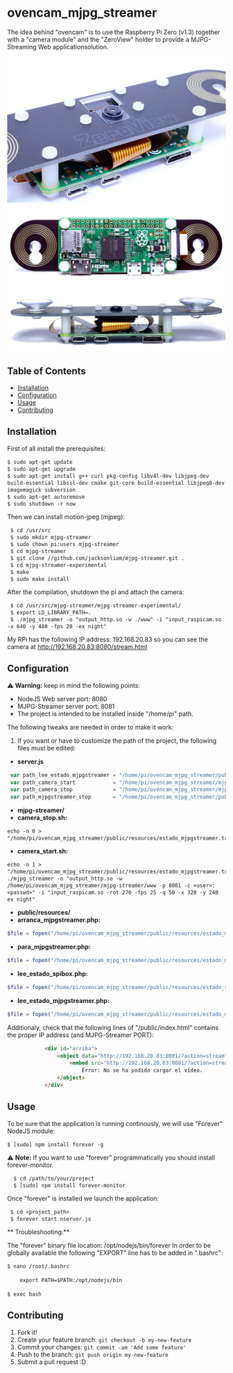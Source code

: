 # ovencam_mjpg_streamer
The idea behind "ovencam" is to use the Raspberry Pi Zero (v1.3) together with a "camera module" and the "ZeroView" holder to provide a MJPG-Streaming Web applicationsolution. 

![alt tag](https://github.com/etxahun/ovencam_mjpg_streamer/blob/master/ZeroView_1.jpg)
![alt tag](https://github.com/etxahun/ovencam_mjpg_streamer/blob/master/ZeroView_2.jpg)
![alt tag](https://github.com/etxahun/ovencam_mjpg_streamer/blob/master/ZeroView_3.jpg)

## Table of Contents
 - [Installation](#installation)
 - [Configuration](#configuration)
 - [Usage](#usage)
 - [Contributing](#contributing)

## Installation

First of all install the prerequisites:

    $ sudo apt-get update
    $ sudo apt-get upgrade
    $ sudo apt-get install g++ curl pkg-config libv4l-dev libjpeg-dev build-essential libssl-dev cmake git-core build-essential libjpeg8-dev imagemagick subversion
    $ sudo apt-get autoremove
    $ sudo shutdown -r now

Then we can install motion-jpeg (mjpeg):

     $ cd /usr/src
     $ sudo mkdir mjpg-streamer
     $ sudo chown pi:users mjpg-streamer
     $ cd mjpg-streamer
     $ git clone //github.com/jacksonliam/mjpg-streamer.git .
     $ cd mjpg-streamer-experimental
     $ make
     $ sudo make install

After the compilation, shutdown the pi and attach the camera:

     $ cd /usr/src/mjpg-streamer/mjpg-streamer-experimental/
     $ export LD_LIBRARY_PATH=.
     $ ./mjpg_streamer -o "output_http.so -w ./www" -i "input_raspicam.so -x 640 -y 480 -fps 20 -ex night"

My RPi has the following IP address: 192.168.20.83 so you can see the camera at http://192.168.20.83:8080/stream.html

## Configuration
:warning: **Warning:** keep in mind the following points:
* NodeJS Web server port: 8080
* MJPG-Streamer server port: 8081
* The project is intended to be installed inside "/home/pi" path.

The following tweaks are needed in order to make it work:
1. If you want or have to customize the path of the project, the following files must be edited:

* **server.js**
``` javascript
 var path_lee_estado_mjpgstreamer = "/home/pi/ovencam_mjpg_streamer/public/resources/lee_estado_mjpgstreamer.php";
 var path_camera_start 			  = "/home/pi/ovencam_mjpg_streamer/mjpg-streamer/camera_start.sh";
 var path_camera_stop 			  = "/home/pi/ovencam_mjpg_streamer/mjpg-streamer/camera_stop.sh";
 var path_mjpgstreamer_stop 	  = "/home/pi/ovencam_mjpg_streamer/public/resources/para_mjpgstreamer.php";
```

* **mjpg-streamer/**
 * **camera_stop.sh:**  
``` shell 
echo -n 0 > "/home/pi/ovencam_mjpg_streamer/public/resources/estado_mjpgstreamer.txt"
```
 * **camera_start.sh:**
``` shell
echo -n 1 > "/home/pi/ovencam_mjpg_streamer/public/resources/estado_mjpgstreamer.txt"
./mjpg_streamer -o "output_http.so -w /home/pi/ovencam_mjpg_streamer/mjpg-streamer/www -p 8081 -c <user>:<passwd>" -i "input_raspicam.so -rot 270 -fps 25 -q 50 -x 320 -y 240 ex night"
```

* **public/resources/**
 * **arranca_mjpgstreamer.php:**
``` php
$file = fopen("/home/pi/ovencam_mjpg_streamer/public/resources/estado_mjpgstreamer.txt", "w") or die("Unable to open file!");
```
 * **para_mjpgstreamer.php:**
``` php
$file = fopen("/home/pi/ovencam_mjpg_streamer/public/resources/estado_mjpgstreamer.txt", "w") or die("Unable to open file!");
```
 * **lee_estado_spibox.php:**
``` php
$file = fopen("/home/pi/ovencam_mjpg_streamer/public/resources/estado_spibox.txt", "r") or die("Unable to open estado_spibox.txt file!");
```
 * **lee_estado_mjpgstreamer.php:**
``` php
$file = fopen("/home/pi/ovencam_mjpg_streamer/public/resources/estado_mjpgstreamer.txt", "r") or die("Unable to open estado_mjpgstreamer.txt file!");
```

Additionaly, check that the following lines of "/public/index.html" contains the proper IP address (and MJPG-Streamer PORT):
``` html
            <div id="arriba">
                <object data="http://192.168.20.83:8081/?action=stream" width="320" height="240">
                    <embed src="http://192.168.20.83:8081/?action=stream" width="320" height="240"> </embed>
                        Error: No se ha podido cargar el vídeo.
                </object>
            </div>
```

## Usage

To be sure that the application is running continously, we will use "Forever" NodeJS module:
``` shell
$ [sudo] npm install forever -g
```
:warning: **Note:** If you want to use "forever" programmatically you should install forever-monitor.
``` shell 
  $ cd /path/to/your/project
  $ [sudo] npm install forever-monitor
```
Once "forever" is installed we launch the application:
``` shell
 $ cd <project_path>
 $ forever start nserver.js
```
** Troubleshooting:**

The "forever" binary file location: /opt/nodejs/bin/forever
In order to be globally available the following "EXPORT" line has to be added in ".bashrc":
``` shell
$ nano /root/.bashrc
	
    export PATH=$PATH:/opt/nodejs/bin

$ exec bash
```
## Contributing

1. Fork it!
2. Create your feature branch: `git checkout -b my-new-feature`
3. Commit your changes: `git commit -am 'Add some feature'`
4. Push to the branch: `git push origin my-new-feature`
5. Submit a pull request :D

